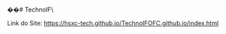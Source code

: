��#   T e c h n o I F \

Link do Site: https://hsxc-tech.github.io/TechnoIFOFC.github.io/index.html
